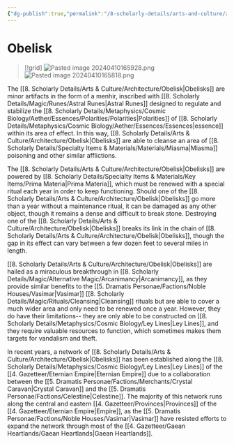 ```yaml
---
{"dg-publish":true,"permalink":"/8-scholarly-details/arts-and-culture/architecture/obelisk/","noteIcon":""}
---
```


# Obelisk

>[!grid]
>![Pasted image 20240410165928.png](/img/user/x.%20Assets/Attachments/Pasted%20image%2020240410165928.png)
>![Pasted image 20240410165818.png](/img/user/x.%20Assets/Attachments/Pasted%20image%2020240410165818.png)


The [[8. Scholarly Details/Arts & Culture/Architecture/Obelisk\|Obelisks]] are minor artifacts in the form of a menhir, inscribed with [[8. Scholarly Details/Magic/Runes/Astral Runes\|Astral Runes]] designed to regulate and stabilize the [[8. Scholarly Details/Metaphysics/Cosmic Biology/Aether/Essences/Polarities/Polarities\|Polarities]] of [[8. Scholarly Details/Metaphysics/Cosmic Biology/Aether/Essences/Essences\|essence]] within its area of effect. In this way, [[8. Scholarly Details/Arts & Culture/Architecture/Obelisk\|Obelisks]] are able to cleanse an area of [[8. Scholarly Details/Specialty Items & Materials/Materials/Miasma\|Miasma]] poisoning and other similar afflictions.

The [[8. Scholarly Details/Arts & Culture/Architecture/Obelisk\|Obelisks]] are powered by [[8. Scholarly Details/Specialty Items & Materials/Key Items/Prima Materia\|Prima Materia]], which must be renewed with a special ritual each year in order to keep functioning. Should one of the [[8. Scholarly Details/Arts & Culture/Architecture/Obelisk\|Obelisks]] go more than a year without a maintenance ritual, it can be damaged as any other object, though it remains a dense and difficult to break stone. Destroying one of the [[8. Scholarly Details/Arts & Culture/Architecture/Obelisk\|Obelisks]] breaks its link in the chain of [[8. Scholarly Details/Arts & Culture/Architecture/Obelisk\|Obelisks]], though the gap in its effect can vary between a few dozen feet to several miles in length. 

[[8. Scholarly Details/Arts & Culture/Architecture/Obelisk\|Obelisks]] are hailed as a miraculous breakthrough in [[8. Scholarly Details/Magic/Alternative Magic/Arcanimancy\|Arcanimancy]], as they provide similar benefits to the [[5. Dramatis Personae/Factions/Noble Houses/Vasimar\|Vasimar]] [[8. Scholarly Details/Magic/Rituals/Cleansing\|Cleansing]] rituals but are able to cover a much wider area and only need to be renewed once a year. However, they do have their limitations-- they are only able to be constructed on [[8. Scholarly Details/Metaphysics/Cosmic Biology/Ley Lines\|Ley Lines]], and they require valuable resources to function, which sometimes makes them targets for vandalism and theft. 

In recent years, a network of [[8. Scholarly Details/Arts & Culture/Architecture/Obelisk\|Obelisks]] has been established along the [[8. Scholarly Details/Metaphysics/Cosmic Biology/Ley Lines\|Ley Lines]] of the [[4. Gazetteer/Eternian Empire\|Eternian Empire]] due to a collaboration between the [[5. Dramatis Personae/Factions/Merchants/Crystal Caravan\|Crystal Caravan]] and the [[5. Dramatis Personae/Factions/Celestine\|Celestine]]. The majority of this network runs along the central and eastern [[4. Gazetteer/Provinces\|Provinces]] of the [[4. Gazetteer/Eternian Empire\|Empire]], as the [[5. Dramatis Personae/Factions/Noble Houses/Vasimar\|Vasimar]] have resisted efforts to expand the network through most of the [[4. Gazetteer/Gaean Heartlands/Gaean Heartlands\|Gaean Heartlands]]. 

